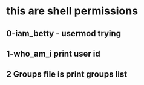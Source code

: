 # this are shell permissions
## 0-iam_betty - usermod trying
## 1-who_am_i print user id
## 2 Groups file is print groups list
